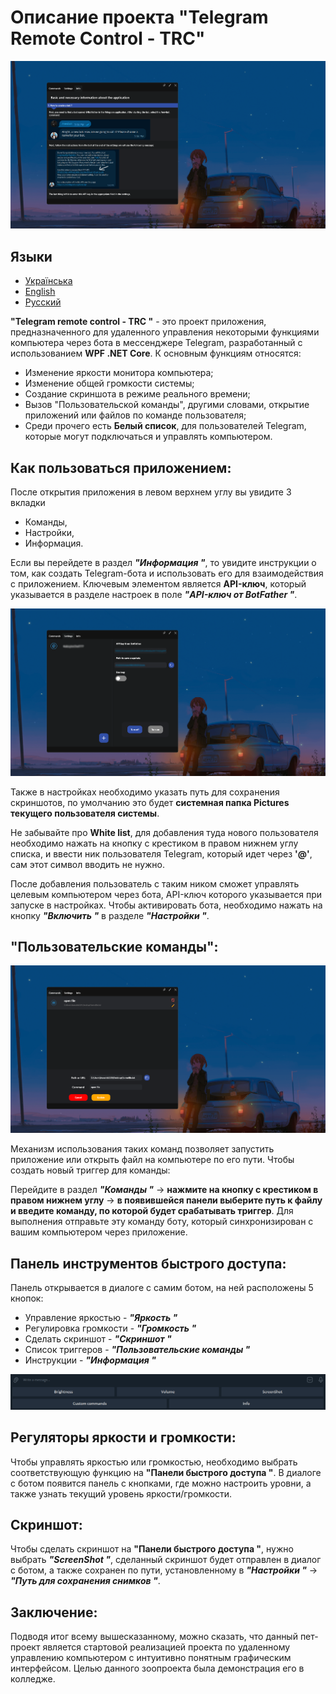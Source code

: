 # Описание проекта "Telegram Remote Control - TRC" 

![Preview](Images/trc_img1.png)

## Языки
- [Українська](./README_UA.md)
- [English](./README.md)
- [Русский](./README_RU.md)

**"Telegram remote control - TRC "** - это проект приложения, предназначенного для удаленного управления некоторыми функциями компьютера через бота в мессенджере Telegram, разработанный с использованием **WPF .NET Core**. К основным функциям относятся:
- Изменение яркости монитора компьютера;
- Изменение общей громкости системы;
- Создание скриншота в режиме реального времени;
- Вызов "Пользовательской команды", другими словами, открытие приложений или файлов по команде пользователя;
- Среди прочего есть **Белый список**, для пользователей Telegram, которые могут подключаться и управлять компьютером.


## Как пользоваться приложением:
После открытия приложения в левом верхнем углу вы увидите 3 вкладки
- Команды,
- Настройки,
- Информация.

Если вы перейдете в раздел ***"Информация "***, то увидите инструкции о том, как создать Telegram-бота и использовать его для взаимодействия с приложением.
Ключевым элементом является **API-ключ**, который указывается в разделе настроек в поле ***"API-ключ от BotFather "***.

![Предварительный просмотр](Images/trc_img4_.png)

Также в настройках необходимо указать путь для сохранения скриншотов, по умолчанию это будет **системная папка Pictures текущего пользователя системы**.

Не забывайте про **White list**, для добавления туда нового пользователя необходимо нажать на кнопку с крестиком в правом нижнем углу списка, и ввести ник пользователя Telegram, который идет через **'@'**, сам этот символ вводить не нужно. 

После добавления пользователь с таким ником сможет управлять целевым компьютером через бота, API-ключ которого указывается при запуске в настройках.
Чтобы активировать бота, необходимо нажать на кнопку ***"Включить "*** в разделе ***"Настройки "***.

## "Пользовательские команды":
![Preview](Images/trc_img2.png)

Механизм использования таких команд позволяет запустить приложение или открыть файл на компьютере по его пути. 
Чтобы создать новый триггер для команды:

 Перейдите в раздел ***"Команды "*** -> **нажмите на кнопку с крестиком в правом нижнем углу** -> **в появившейся панели выберите путь к файлу и введите команду, по которой будет срабатывать триггер**. 
Для выполнения отправьте эту команду боту, который синхронизирован с вашим компьютером через приложение.

## Панель инструментов быстрого доступа:
Панель открывается в диалоге с самим ботом, на ней расположены 5 кнопок:
- Управление яркостью - ***"Яркость "***
- Регулировка громкости - ***"Громкость "***
- Сделать скриншот - ***"Скриншот "***
- Список триггеров - ***"Пользовательские команды "***
- Инструкции - ***"Информация "***

![Предварительный просмотр](Images/trc_img3.png)

## Регуляторы яркости и громкости:
Чтобы управлять яркостью или громкостью, необходимо выбрать соответствующую функцию на **"Панели быстрого доступа "**.
В диалоге с ботом появится панель с кнопками, где можно настроить уровни, а также узнать текущий уровень яркости/громкости.

## Скриншот:
Чтобы сделать скриншот на **"Панели быстрого доступа "**, нужно выбрать ***"ScreenShot "***, сделанный скриншот будет отправлен в диалог с ботом, а также сохранен по пути, установленному в ***"Настройки "*** -> ***"Путь для сохранения снимков "***.

## Заключение:
Подводя итог всему вышесказанному, можно сказать, что данный пет-проект является стартовой реализацией проекта по удаленному управлению компьютером с интуитивно понятным графическим интерфейсом. Целью данного зоопроекта была демонстрация его в колледже.

